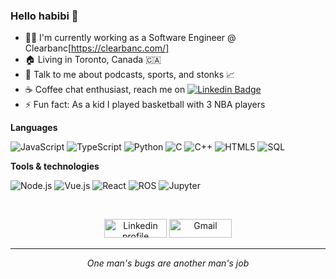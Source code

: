### Hello habibi 👋


- 👨‍💻 I'm currently working as a Software Engineer @ Clearbanc[https://clearbanc.com/] 
- 🏠 Living in Toronto, Canada 🇨🇦
- 💬 Talk to me about podcasts, sports, and stonks 📈
- ☕️ Coffee chat enthusiast, reach me on [![Linkedin Badge](https://img.shields.io/badge/-Hisham-blue?style=flat-square&logo=Linkedin&logoColor=white&link=https://www.linkedin.com/in/hnimri/)](https://www.linkedin.com/in/hnimri/) 
- ⚡️ Fun fact: As a kid I played basketball with 3 NBA players

**Languages**

![JavaScript](https://img.shields.io/badge/-JavaScript-000000?style=flat&logo=javascript)
![TypeScript](https://img.shields.io/badge/-TypeScript-000000?style=flat&logo=typescript&logoColor=007ACC)
![Python](https://img.shields.io/badge/-python-000000?style=flat&logo=python)
![C](https://img.shields.io/badge/-C-000000?style=flat&logo=C)
![C++](https://img.shields.io/badge/-C++-000000?style=flat&logo=C%2B%2B&logoColor=00599C)
![HTML5](https://img.shields.io/badge/-HTML5-000000?style=flat&logo=HTML5)
![SQL](https://img.shields.io/badge/-SQL-000000?style=flat&logo=MySQL)

**Tools & technologies**

![Node.js](https://img.shields.io/badge/-Node.js-000000?style=flat&logo=node.js&logoColor=339933)
![Vue.js](https://img.shields.io/badge/-Vue-000000?style=flat&logo=vue.js&logoColor=#4FC08D)
![React](https://img.shields.io/badge/-React-000000?style=flat&logo=React&logoColor=61DAFB)
![ROS](https://img.shields.io/badge/-ROS-000000?style=flat&logo=probot&logoColor=#276DC3)
![Jupyter](http://img.shields.io/badge/-Jupyter-000000?style=flat&logo=Jupyter&logoColor=#F37626)
  
<br>
<p align="center">
    <a href="https://www.linkedin.com/in/hnimri/"><img alt="Linkedin profile" title="Linkedin" src="https://raw.githubusercontent.com/Thomas-George-T/Thomas-George-T/master/assets/linkedin.svg" width="100" height="30" /></a>
    <a href="mailto:nimrim@mcmaster.com"><img alt="Gmail" src="https://raw.githubusercontent.com/Thomas-George-T/Thomas-George-T/master/assets/google-gmail.svg" title="Email" width="100" height="30" /></a>

</p>
<hr \>
<p align="center">
   <i>One man's bugs are another man's job</i>
</p> 
